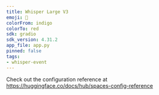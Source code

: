 ```yaml
---
title: Whisper Large V3
emoji: 🤫
colorFrom: indigo
colorTo: red
sdk: gradio
sdk_version: 4.31.2
app_file: app.py
pinned: false
tags:
- whisper-event
---
```


Check out the configuration reference at https://huggingface.co/docs/hub/spaces-config-reference
